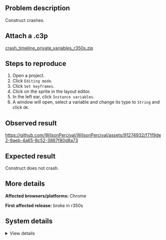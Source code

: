 ## Problem description

Construct crashes.

## Attach a .c3p

[crash_timeline_private_variables_r350s.zip](https://github.com/WilsonPercival/WilsonPercival/files/12050481/crash_timeline_private_variables_r350s.zip)

## Steps to reproduce

1. Open a project.
2. Click `Editing mode`.
3. Click `Set keyframes`.
4. Click on the sprite in the layout editor.
5. In the left ear, click `Instance variables`.
6. A window will open, select a variable and change its type to `String` and click `OK`.

## Observed result

https://github.com/WilsonPercival/WilsonPercival/assets/91274932/f71f9de2-9aeb-4a65-8c52-3867f80d8a73

## Expected result

Construct does not crash.

## More details



**Affected browsers/platforms:** Chrome

**First affected release:** broke in r350s

## System details

<details><summary>View details</summary>

Error report information
Type: unhandled exception
File: https://editor.construct.net/r350/main.js, line 1136, col 65
Message: Uncaught TypeError: d.replace is not a function
Stack: TypeError: d.replace is not a function at lha (https://editor.construct.net/r350/main.js:366:253) at Aq.g.K.iob.z9 (https://editor.construct.net/r350/main.js:1553:93) at Aq.g.K.iob.A9 (https://editor.construct.net/r350/main.js:1552:450) at new Aq.g.K.iob (https://editor.construct.net/r350/main.js:1550:343) at pa.j (https://editor.construct.net/r350/main.js:1136:44) at Hq.g.K.V1.eka (https://editor.construct.net/r350/main.js:1583:266) at eib (https://editor.construct.net/r350/components/bars/propertiesBar/propertiesBar.js:23:3) at CCG.ba.GU (https://editor.construct.net/r350/components/bars/propertiesBar/propertiesBar.js:147:291) at d.m1b (https://editor.construct.net/r350/components/bars/propertiesBar/propertiesBar.js:116:14) at Sc.eu.vV (https://editor.construct.net/r350/components/bars/propertiesBar/propertiesBar.js:102:497)
Construct version: r350
URL: https://editor.construct.net/
Date: Fri Jul 14 2023 15:27:35 GMT+0300 (Восточная Европа, летнее время)
Uptime: 87.9 s

Platform information
Product: Construct 3 r350 (stable)
Browser: Chrome 109.0.5414.120
Browser engine: Chromium
Context: browser
Operating system: Windows NT 0.1.0
Device type: desktop
Device pixel ratio: 1
Logical CPU cores: 2
Approx. device memory: 4 GB
User agent: Mozilla/5.0 (Windows NT 10.0; Win64; x64) AppleWebKit/537.36 (KHTML, like Gecko) Chrome/109.0.0.0 Safari/537.36
Language setting: en-US

WebGL information
Version string: WebGL 2.0 (OpenGL ES 3.0 Chromium)
Numeric version: 2
Supports NPOT textures: yes
Supports GPU profiling: no
Supports highp precision: yes
Vendor: Google Inc. (Google)
Renderer: ANGLE (Google, Vulkan 1.3.0 (SwiftShader Device (Subzero) (0x0000C0DE)), SwiftShader driver)
Major performance caveat: yes
Maximum texture size: 8192
Point size range: 1 to 1023
Extensions: EXT_color_buffer_float, EXT_color_buffer_half_float, EXT_float_blend, EXT_texture_compression_bptc, EXT_texture_compression_rgtc, EXT_texture_filter_anisotropic, OES_draw_buffers_indexed, OES_texture_float_linear, WEBGL_compressed_texture_astc, WEBGL_compressed_texture_etc, WEBGL_compressed_texture_etc1, WEBGL_compressed_texture_s3tc, WEBGL_compressed_texture_s3tc_srgb, WEBGL_debug_renderer_info, WEBGL_lose_context, WEBGL_multi_draw, OVR_multiview2

</details>
